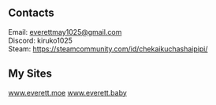 ## Contacts

Email: everettmay1025@gmail.com<br/>
Discord: kiruko1025<br/>
Steam: https://steamcommunity.com/id/chekaikuchashaipipi/<br/>

## My Sites
www.everett.moe
www.everett.baby
